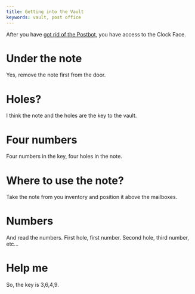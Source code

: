 ```yaml
---
title: Getting into the Vault
keywords: vault, post office
---
```


After you have [got rid of the Postbot](/05-village/020-postbot/index.md), you have access to the Clock Face.

# Under the note
Yes, remove the note first from the door.

# Holes?
I think the note and the holes are the key to the vault.

# Four numbers
Four numbers in the key, four holes in the note.

# Where to use the note?
Take the note from you inventory and position it above the mailboxes.

# Numbers
And read the numbers. First hole, first number. Second hole, third number, etc...

# Help me
So, the key is 3,6,4,9.